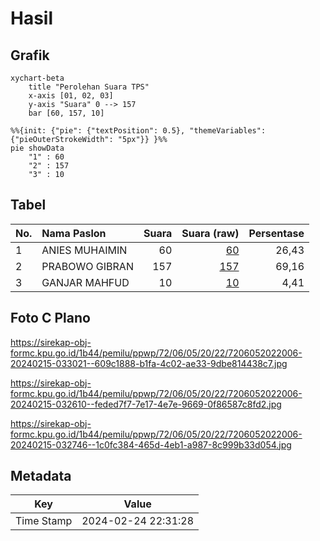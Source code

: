 # Hasil

## Grafik

```mermaid
xychart-beta
    title "Perolehan Suara TPS"
    x-axis [01, 02, 03]
    y-axis "Suara" 0 --> 157
    bar [60, 157, 10]
```

```mermaid
%%{init: {"pie": {"textPosition": 0.5}, "themeVariables": {"pieOuterStrokeWidth": "5px"}} }%%
pie showData
    "1" : 60
    "2" : 157
    "3" : 10
```

## Tabel

| No. | Nama Paslon    | Suara | Suara (raw) | Persentase |
|:--- |:-------------- | -----:| -----------:| ----------:|
| 1   | ANIES MUHAIMIN | 60    | [60][p-1]   | 26,43      |
| 2   | PRABOWO GIBRAN | 157   | [157][p-2]  | 69,16      |
| 3   | GANJAR MAHFUD  | 10    | [10][p-3]   | 4,41       |


[p-1]: https://github.com/gigit-pemilu/pemilu-2024-72-sulawesi-tengah/blob/main/pilpres/hitung-suara/sub/72-sulawesi-tengah/sub/06-morowali/sub/05-bungku-tengah/sub/2022-bente/sub/006-tps/sub/paslon-1.txt
[p-2]: https://github.com/gigit-pemilu/pemilu-2024-72-sulawesi-tengah/blob/main/pilpres/hitung-suara/sub/72-sulawesi-tengah/sub/06-morowali/sub/05-bungku-tengah/sub/2022-bente/sub/006-tps/sub/paslon-2.txt
[p-3]: https://github.com/gigit-pemilu/pemilu-2024-72-sulawesi-tengah/blob/main/pilpres/hitung-suara/sub/72-sulawesi-tengah/sub/06-morowali/sub/05-bungku-tengah/sub/2022-bente/sub/006-tps/sub/paslon-3.txt

## Foto C Plano

https://sirekap-obj-formc.kpu.go.id/1b44/pemilu/ppwp/72/06/05/20/22/7206052022006-20240215-033021--609c1888-b1fa-4c02-ae33-9dbe814438c7.jpg

https://sirekap-obj-formc.kpu.go.id/1b44/pemilu/ppwp/72/06/05/20/22/7206052022006-20240215-032610--feded7f7-7e17-4e7e-9669-0f86587c8fd2.jpg

https://sirekap-obj-formc.kpu.go.id/1b44/pemilu/ppwp/72/06/05/20/22/7206052022006-20240215-032746--1c0fc384-465d-4eb1-a987-8c999b33d054.jpg


## Metadata

| Key        | Value               |
| ---------- | ------------------- |
| Time Stamp | 2024-02-24 22:31:28 |



